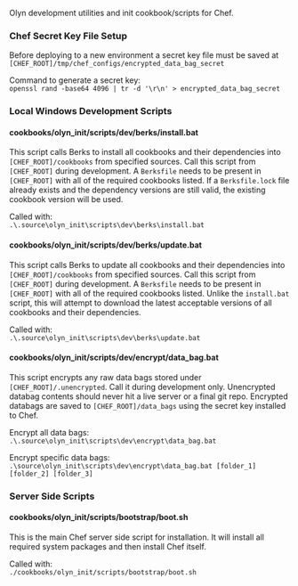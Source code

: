 Olyn development utilities and init cookbook/scripts for Chef.

### Chef Secret Key File Setup
Before deploying to a new environment a secret key file must be saved at `[CHEF_ROOT]/tmp/chef_configs/encrypted_data_bag_secret`

Command to generate a secret key:  
`openssl rand -base64 4096 | tr -d '\r\n' > encrypted_data_bag_secret`

### Local Windows Development Scripts

#### cookbooks/olyn_init/scripts/dev/berks/install.bat
This script calls Berks to install all cookbooks and their dependencies into `[CHEF_ROOT]/cookbooks` from specified sources.
Call this script from `[CHEF_ROOT]` during development.
A `Berksfile` needs to be present in `[CHEF_ROOT]` with all of the required cookbooks listed.
If a `Berksfile.lock` file already exists and the dependency versions are still valid, the existing cookbook version will be used.

Called with:  
`.\.source\olyn_init\scripts\dev\berks\install.bat`

#### cookbooks/olyn_init/scripts/dev/berks/update.bat
This script calls Berks to update all cookbooks and their dependencies into `[CHEF_ROOT]/cookbooks` from specified sources.
Call this script from `[CHEF_ROOT]` during development.
A `Berksfile` needs to be present in `[CHEF_ROOT]` with all of the required cookbooks listed.
Unlike the `install.bat` script, this will attempt to download the latest acceptable versions of all cookbooks and their dependencies.

Called with:  
`.\.source\olyn_init\scripts\dev\berks\update.bat`

#### cookbooks/olyn_init/scripts/dev/encrypt/data_bag.bat
This script encrypts any raw data bags stored under `[CHEF_ROOT]/.unencrypted`.
Call it during development only.
Unencrypted databag contents should never hit a live server or a final git repo.
Encrypted databags are saved to `[CHEF_ROOT]/data_bags`  using the secret key installed to Chef.

Encrypt all data bags:  
`.\.source\olyn_init\scripts\dev\encrypt\data_bag.bat`

Encrypt specific data bags:  
`.\source\olyn_init\scripts\dev\encrypt\data_bag.bat [folder_1] [folder_2] [folder_3]`

### Server Side Scripts

#### cookbooks/olyn_init/scripts/bootstrap/boot.sh

This is the main Chef server side script for installation.
It will install all required system packages and then install Chef itself.

Called with:  
`./cookbooks/olyn_init/scripts/bootstrap/boot.sh`

